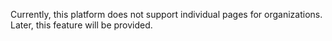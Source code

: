 Currently, this platform does not support individual pages for organizations. Later, this feature will be provided.